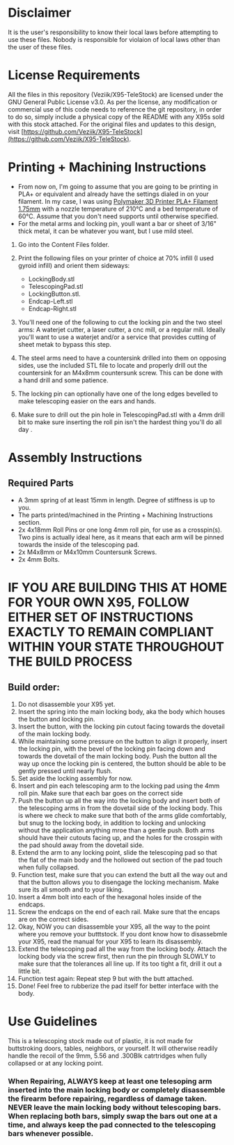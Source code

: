 # Disclaimer
It is the user's responsibility to know their local laws before attempting to use these files. Nobody is responsible for violaion of local laws other than the user of these files.

# License Requirements
All the files in this repository (Veziik/X95-TeleStock) are licensed under the GNU General Public License v3.0. As per the license, any modification or commercial use of this code needs to reference the git repository, in order to do so, simply include a physical copy of the README with any X95s sold with this stock attached. For the original files and updates to this design, visit [https://github.com/Veziik/X95-TeleStock](https://github.com/Veziik/X95-TeleStock). 

# Printing + Machining Instructions
 - From now on, I'm going to assume that you are going to be printing in PLA+ or equivalent and already have the settings dialed in on your filament. In my case, I was using [Polymaker 3D Printer PLA+ Filament 1.75mm](https://smile.amazon.com/dp/B097SVHDR5/ref=twister_B09MBYF326?_encoding=UTF8&th=1) with a nozzle temperature of 210°C and a bed temperature of 60°C. Assume that you don't need supports until otherwise specified.
 - For the metal arms and locking pin, youll want a bar or sheet of 3/16" thick metal, it can be whatever you want, but I use mild steel.


1. Go into the Content Files folder.

2. Print the following files on your printer of choice at 70% infill (I used gyroid infill) and orient them sideways:
    - LockingBody.stl
    - TelescopingPad.stl
    - LockingButton.stl.
    - Endcap-Left.stl
    - Endcap-Right.stl

3. You'll need one of the following to cut the locking pin and the two steel arms: A waterjet cutter, a laser cutter, a cnc mill, or a regular mill. Ideally you'll want to use a waterjet and/or a service that provides cutting of sheet metak to bypass this step.

4. The steel arms need to have a countersink drilled into them on opposing sides, use the included STL file to locate and properly drill out the countersink for an M4x8mm countersunk screw. This can be done with a hand drill and some patience.

5. The locking pin can optionally have one of the long edges bevelled to make telescoping easier on the ears and hands.

6. Make sure to drill out the pin hole in TelescopingPad.stl with a 4mm drill bit to make sure inserting the roll pin isn't the hardest thing you'll do all day .


# Assembly Instructions
## Required Parts
- A 3mm spring of at least 15mm in length. Degree of stiffness is up to you.
- The parts printed/machined in the Printing + Machining Instructions section.
- 2x 4x18mm Roll Pins or one long 4mm roll pin, for use as a crosspin(s). Two pins is actually ideal here, as it means that each arm will be pinned towards the inside of the telescoping pad.
- 2x M4x8mm or M4x10mm Countersunk Screws.
- 2x 4mm Bolts.

# IF YOU ARE BUILDING THIS AT HOME FOR YOUR OWN X95, FOLLOW EITHER SET OF INSTRUCTIONS EXACTLY TO REMAIN COMPLIANT WITHIN YOUR STATE THROUGHOUT THE BUILD PROCESS
## Build order:
1. Do not disassemble your X95 yet.
2. Insert the spring into the main locking body, aka the body which houses the button and locking pin.
3. Insert the button, with the locking pin cutout facing towards the dovetail of the main locking body.
4. While maintaining some pressure on the button to align it properly, insert the locking pin, with the bevel of the locking pin facing down and towards the dovetail of the main locking body. Push the button all the way up once the locking pin is centered, the button should be able to be gently pressed until nearly flush.
5. Set aside the locking assembly for now.
6. Insert and pin each telescoping arm to the locking pad using the 4mm roll pin. Make sure that each bar goes on the correct side
7. Push the button up all the way into the locking body and insert both of the telescoping arms in from the dovetail side of the locking body. This is where we check to make sure that both of the arms glide comfortably, but snug to the locking body, in addition to locking and unlocking without the application anything mroe than a gentle push. Both arms should have their cutouts facing up, and the holes for the crosspin with the pad should away from the dovetail side.
8. Extend the arm to any locking point, slide the telescoping pad so that the flat of the main body and the hollowed out section of the pad touch when fully collapsed.
9. Function test, make sure that you can extend the butt all the way out and that the button allows you to disengage the locking mechanism. Make sure its all smooth and to your liking.
10. Insert a 4mm bolt into each of the hexagonal holes inside of the endcaps.
11. Screw the endcaps on the end of each rail. Make sure that the encaps are on the correct sides.
12. Okay, NOW you can disassemble your X95, all the way to the point where you remove your butttstock. If you dont know how to disassebmle your X95, read the manual for your X95 to learn its disassembly.
13. Extend the telescoping pad all the way from the locking body. Attach the locking body via the screw first, then run the pin through SLOWLY to make sure that the tolerances all line up. If its too tight a fit, drill it out a little bit.
14. Function test again: Repeat step 9 but with the butt attached.
15. Done! Feel free to rubberize the pad itself for better interface with the body.

# Use Guidelines
This is a telescoping stock made out of plastic, it is not made for buttstroking doors, tables, neighbors, or yourself. It will otherwise readily handle the recoil of the 9mm, 5.56 and .300Blk catrtridges when fully collapsed or at any locking point.

### When Repairing, ALWAYS keep at least one telesoping arm inserted into the main locking body or completely disassemble the firearm before repairing, regardless of damage taken. NEVER leave the main locking body without telescoping bars. When replacing both bars, simply swap the bars out one at a time, and always keep the pad connected to the telescoping bars whenever possible. 
